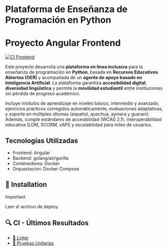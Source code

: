 # Plataforma de Enseñanza de Programación en Python

# Proyecto Angular Frontend

[![CI Frontend](https://github.com/Frosmin/Generacion-Software/actions/workflows/ci-frontend.yml/badge.svg)](https://github.com/Frosmin/Generacion-Software/actions/workflows/ci-frontend.yml)



Este proyecto desarrolla una **plataforma en línea inclusiva** para la enseñanza de programación en **Python**, basada en **Recursos Educativos Abiertos (OER)** y acompañada de un **agente de apoyo basado en Inteligencia Artificial**. La plataforma garantiza **accesibilidad digital**, **diversidad lingüística** y permite la **movilidad estudiantil** entre instituciones sin pérdida de progreso académico.

Incluye módulos de aprendizaje en niveles básico, intermedio y avanzado, ejercicios prácticos corregidos automáticamente, evaluaciones adaptativas, y soporte en múltiples idiomas (español, quechua, aymara y guaraní). Además, cumple estándares de accesibilidad (WCAG 2.1), interoperabilidad educativa (LOM, SCORM, xAPI) y escalabilidad para miles de usuarios.

## Tecnologías Utilizadas

- Frontend: Angular
- Backend: golang/air/gorilla
- Contenedores: Docker
- Orquestación: Docker Compose

## 🚀 Installation
> [!IMPORTANT]
> Leer el archivo de deploy.

## 🔍 CI - Últimos Resultados

- [🧹 Linter](./test-reports/lint-results.md)
- [🧪 Pruebas Unitarias](./test-reports/test-results.md)
